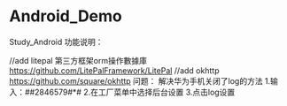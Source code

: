 # Android_Demo
Study_Android
功能说明：

//add  litepal 第三方框架orm操作數據庫
https://github.com/LitePalFramework/LitePal
//add okhttp
https://github.com/square/okhttp
问题：
解决华为手机关闭了log的方法
1.输入：*#*#2846579#*#
2.在工厂菜单中选择后台设置
3.点击log设置

